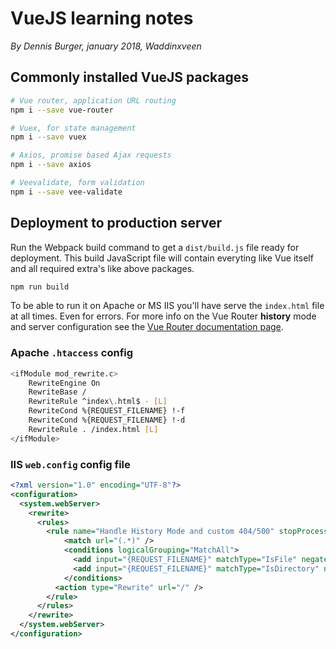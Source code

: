 # VueJS learning notes

*By Dennis Burger, january 2018, Waddinxveen*

## Commonly installed VueJS packages

```bash
# Vue router, application URL routing
npm i --save vue-router

# Vuex, for state management
npm i --save vuex

# Axios, promise based Ajax requests
npm i --save axios

# Veevalidate, form validation
npm i --save vee-validate
```

## Deployment to production server

Run the Webpack build command to get a `dist/build.js` file ready for deployment. This build JavaScript file will contain everyting like Vue itself and all required extra's like above packages.

```bash
npm run build
```

To be able to run it on Apache or MS IIS you'll have serve the `index.html` file at all times. Even for errors. For more info on the Vue Router **history** mode and server configuration see the [Vue Router documentation page](https://router.vuejs.org/en/essentials/history-mode.html).

### Apache `.htaccess` config

```bash
<ifModule mod_rewrite.c>
	RewriteEngine On
	RewriteBase /
	RewriteRule ^index\.html$ - [L]
	RewriteCond %{REQUEST_FILENAME} !-f
	RewriteCond %{REQUEST_FILENAME} !-d
	RewriteRule . /index.html [L]
</ifModule>
```

### IIS `web.config` config file

```xml
<?xml version="1.0" encoding="UTF-8"?>
<configuration>
  <system.webServer>
    <rewrite>
      <rules>
        <rule name="Handle History Mode and custom 404/500" stopProcessing="true">
            <match url="(.*)" />
            <conditions logicalGrouping="MatchAll">
              <add input="{REQUEST_FILENAME}" matchType="IsFile" negate="true" />
              <add input="{REQUEST_FILENAME}" matchType="IsDirectory" negate="true" />
            </conditions>
          <action type="Rewrite" url="/" />
        </rule>
      </rules>
    </rewrite>
  </system.webServer>
</configuration>
```